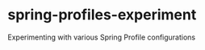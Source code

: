 spring-profiles-experiment
==========================

Experimenting with various Spring Profile configurations
